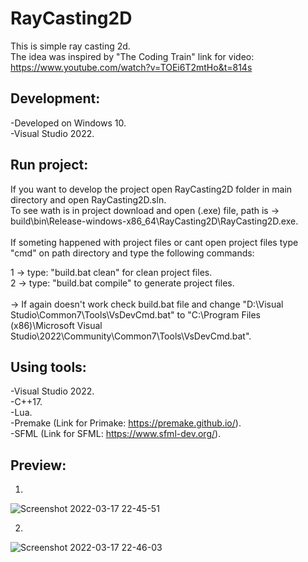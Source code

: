 # RayCasting2D

This is simple ray casting 2d.\
The idea was inspired by "The Coding Train" link for video: https://www.youtube.com/watch?v=TOEi6T2mtHo&t=814s

## Development:
-Developed on Windows 10.\
-Visual Studio 2022.

## Run project:
If you want to develop the project open RayCasting2D folder in main directory and open RayCasting2D.sln.\
To see wath is in project download and open (.exe) file, path is -> build\bin\Release-windows-x86_64\RayCasting2D\RayCasting2D.exe.\
\
If someting happened with project files or cant open project files type "cmd" on path directory and type the following commands:

1 -> type: "build.bat clean" for clean project files.\
2 -> type: "build.bat compile" to generate project files.\
\
-> If again doesn't work check build.bat file and change "D:\Visual Studio\Common7\Tools\VsDevCmd.bat" to 
"C:\Program Files (x86)\Microsoft Visual Studio\2022\Community\Common7\Tools\VsDevCmd.bat".

## Using tools:
-Visual Studio 2022.\
-C++17.\
-Lua.\
-Premake (Link for Primake: https://premake.github.io/). \
-SFML (Link for SFML: https://www.sfml-dev.org/).

## Preview:
1.
![Screenshot 2022-03-17 22-45-51](https://user-images.githubusercontent.com/68899725/158892377-eb662bb7-396b-4e21-8de4-cb8168e08f40.png)

2.
![Screenshot 2022-03-17 22-46-03](https://user-images.githubusercontent.com/68899725/158892471-3fd3424d-8a9d-49ca-8084-f58d71d555b8.png)
